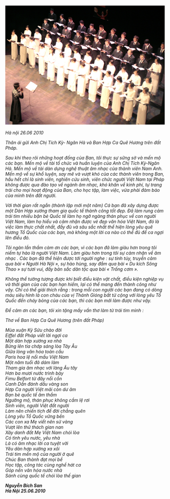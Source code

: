 <!--
title: Thơ Chị San gửi đến HCQH
author: Nguyễn Tích Kỳ
status: completed
-->

![](01.jpg)

*Hà nội 26.06 2010*

*Thân ái gửi Anh Chị Tích Kỳ- Ngân Hà và Ban Hợp Ca Quê Hương trên đất Pháp.*

*Sau khi theo rõi những hoạt đống của Ban, tôi thực sự sững sờ và mến mộ các bạn. Mến mộ về tài tổ chức và huấn luyện của Anh Chị Tích Kỳ-Ngân Hà. Mến mộ về tài dàn dựng nghệ thuật âm nhạc của thành viên Nam Anh. Mến mộ về sự khổ luyện, say mê và vượt khó của các thành viên trong Ban, hầu hết chỉ là sinh viên, nghiên cứu sinh, viên chức người Việt Nam tại Pháp không được qua đào tạo về ngành âm nhạc, khó khăn về kinh phí, tự trang trải cho mọi hoạt động của Ban, cho học tập, làm việc, vừa phải đảm bảo của mình trên đất người.*

*Với thời gian rất ngắn (thành lập mới một năm) Cá bạn đã xây dựng được một Dàn Hợp xướng tham gia quốc tế thành công tốt đẹp. Đã làm rung cảm trái tim nhiều bận bè Quốc tế làm họ ngỡ ngàng thán phục về con người Việt Nam, làm họ hiểu và cảm nhận được vẻ đẹp văn hóa Việt Nam, đó là việc làm thực chất nhất, đầy đủ và sâu sắc nhất thể hiện lòng yêu quê hương Tổ Quốc của các bạn, mà không một lời ca nào có thể đủ để ca ngợi lên điều đó.*

*Tôi ngàn lần thầm càm ơn các bạn, vì các bạn đã làm giàu hơn trong tôi niềm tự hào là người Việt Nam. Làm giàu hơn trong tôi sự cảm nhận về âm nhạc . Các bạn đã thể hiện được tới người nghe : sự tinh túy, truyền cảm qua bài « Người Hà Nội », sự hào hùng, say đắm qua bài « Du kích Sông Thao » sự tươi vui, đầy bản sắc dân tộc qua bài « Trống cơm ».*

*Không thể tưởng tượng được khi biết điều kiện vật chất, điều kiện nghiệp vụ và thời gian của các bạn hạn hiếm, lại có thể mang đến thành công như vậy. Chỉ có thể giải thích rằng : trong mỗi con người các bạn đang có dòng máu siêu hình là con cháu của vị Thánh Gióng bất tử cộng với lòng yêu Tổ Quốc đến cháy bỏng của các bạn, thì các bạn mới làm được như vậy.*

*Để cảm ơn các bạn, tôi xin tặng mấy vần thơ làm từ trái tim mình :*

*Thơ về Ban Hợp Ca Quê Hương (trên đất Pháp)*

*Mùa xuân Kỷ Sửu chào đời*  
*Eiffel đất Pháp viết lời ngợi ca*  
*Một dàn hợp xướng xa nhà*  
*Bừng lên tia chớp sáng lòa Tây Âu*  
*Giữa lòng văn hóa toàn cầu*  
*Paris hoa lệ nổi mầu Việt Nam*  
*Một năm tuổi đã dám làm*  
*Tham gia âm nhạc với làng Âu tây*  
*Hơn ba mươi nước trình bày*  
*Fimu Belfort từ đây nổi cồn*  
*Canh Dần đánh dấu vàng son*  
*Hợp Ca người Việt mãi còn dư âm*  
*Bạn bè quốc tế âm thầm*  
*Ngưỡng mộ, thán phục không cầm lệ rơi*  
*Sinh viên, người Việt đất người*  
*Làm nên chiến tích để đời chẳng quên*  
*Lòng yêu Tổ Quốc vững bền*  
*Các con xa Mẹ viết nên sử vàng*  
*Vượt lên thử thách gian nan*  
*Xây danh đất Mẹ Việt Nam chói lòa*  
*Có tình yêu nước, yêu nhà*  
*Là có âm nhạc lời ca tuyệt vời*  
*Yêu dàn hợp xướng xa xôi*  
*Trái tim mến mộ của người ở quê*  
*Chúc Ban thành đạt mọi bề*  
*Học tập, công tác cùng nghề hát ca*  
*Góp nền văn hóa nước nhà*  
*Sánh cùng quốc tế chói lòa thế gian*

***Nguyễn Bích San***  
***Hà Nội 25.06.2010***

























